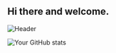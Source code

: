 ## Hi there and welcome.

![Header](./bkr.png)

![Your GitHub stats](https://github-readme-stats.vercel.app/api?username=Hardek00&show_icons=true&theme=radical)

<!--
**Hardek00/Hardek00** is a ✨ _special_ ✨ repository because its `README.md` (this file) appears on your GitHub profile.

Here are some ideas to get you started:

- 🔭 I’m currently working on ...
- 🌱 I’m currently learning ...
- 👯 I’m looking to collaborate on ...
- 🤔 I’m looking for help with ...
- 💬 Ask me about ...
- 📫 How to reach me: ...
- 😄 Pronouns: ...
- ⚡ Fun fact: ...
-->
